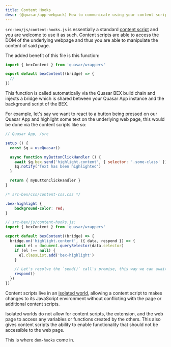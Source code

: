 ```yaml
---
title: Content Hooks
desc: (@quasar/app-webpack) How to communicate using your content script with your Quasar App and Background Script in Quasar Browser Extension mode.
---
```


`src-bex/js/content-hooks.js` is essentially a standard [content script](https://developer.chrome.com/extensions/content_scripts) and you are welcome to use it as such. Content scripts are able to access the DOM of the underlying webpage and thus you are able to manipulate the content of said page.

The added benefit of this file is this function:

```js
import { bexContent } from 'quasar/wrappers'

export default bexContent((bridge) => {
  //
})
```

This function is called automatically via the Quasar BEX build chain and injects a bridge which is shared between your Quasar App instance and the background script of the BEX.

For example, let's say we want to react to a button being pressed on our Quasar App and highlight some text on the underlying web page, this would be done via the content scripts like so:

```js
// Quasar App, /src

setup () {
  const $q = useQuasar()

  async function myButtonClickHandler () {
    await $q.bex.send('highlight.content', { selector: '.some-class' })
    $q.notify('Text has been highlighted')
  }

  return { myButtonClickHandler }
}
```

```css
/* src-bex/css/content-css.css */

.bex-highlight {
    background-color: red;
}
```

```js
// src-bex/js/content-hooks.js:
import { bexContent } from 'quasar/wrappers'

export default bexContent((bridge) => {
  bridge.on('highlight.content', ({ data, respond }) => {
    const el = document.querySelector(data.selector)
    if (el !== null) {
      el.classList.add('bex-highlight')
    }

    // Let's resolve the `send()` call's promise, this way we can await it on the otherside then display a notification.
    respond()
  })
})
```

Content scripts live in an [isolated world](https://developer.chrome.com/extensions/content_scripts#isolated_world), allowing a content script to makes changes to its JavaScript environment without conflicting with the page or additional content scripts.

Isolated worlds do not allow for content scripts, the extension, and the web page to access any variables or functions created by the others. This also gives content scripts the ability to enable functionality that should not be accessible to the web page.

This is where `dom-hooks` come in.

